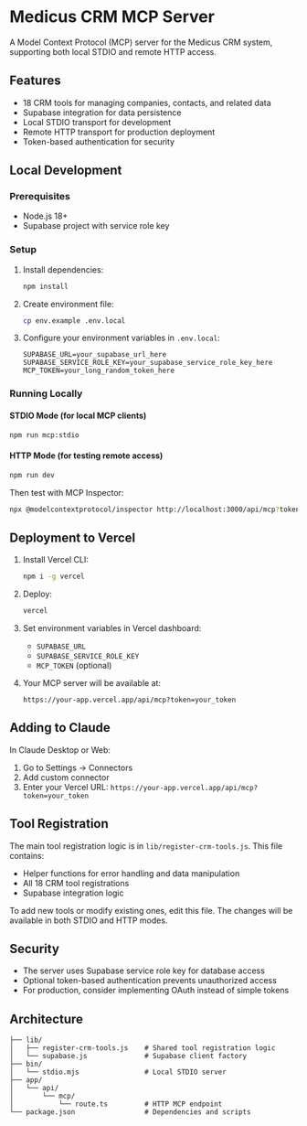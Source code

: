 # Medicus CRM MCP Server

A Model Context Protocol (MCP) server for the Medicus CRM system, supporting both local STDIO and remote HTTP access.

## Features

- 18 CRM tools for managing companies, contacts, and related data
- Supabase integration for data persistence
- Local STDIO transport for development
- Remote HTTP transport for production deployment
- Token-based authentication for security

## Local Development

### Prerequisites

- Node.js 18+
- Supabase project with service role key

### Setup

1. Install dependencies:
   ```bash
   npm install
   ```

2. Create environment file:
   ```bash
   cp env.example .env.local
   ```

3. Configure your environment variables in `.env.local`:
   ```
   SUPABASE_URL=your_supabase_url_here
   SUPABASE_SERVICE_ROLE_KEY=your_supabase_service_role_key_here
   MCP_TOKEN=your_long_random_token_here
   ```

### Running Locally

#### STDIO Mode (for local MCP clients)
```bash
npm run mcp:stdio
```

#### HTTP Mode (for testing remote access)
```bash
npm run dev
```

Then test with MCP Inspector:
```bash
npx @modelcontextprotocol/inspector http://localhost:3000/api/mcp?token=your_token
```

## Deployment to Vercel

1. Install Vercel CLI:
   ```bash
   npm i -g vercel
   ```

2. Deploy:
   ```bash
   vercel
   ```

3. Set environment variables in Vercel dashboard:
   - `SUPABASE_URL`
   - `SUPABASE_SERVICE_ROLE_KEY`
   - `MCP_TOKEN` (optional)

4. Your MCP server will be available at:
   ```
   https://your-app.vercel.app/api/mcp?token=your_token
   ```

## Adding to Claude

In Claude Desktop or Web:
1. Go to Settings → Connectors
2. Add custom connector
3. Enter your Vercel URL: `https://your-app.vercel.app/api/mcp?token=your_token`

## Tool Registration

The main tool registration logic is in `lib/register-crm-tools.js`. This file contains:

- Helper functions for error handling and data manipulation
- All 18 CRM tool registrations
- Supabase integration logic

To add new tools or modify existing ones, edit this file. The changes will be available in both STDIO and HTTP modes.

## Security

- The server uses Supabase service role key for database access
- Optional token-based authentication prevents unauthorized access
- For production, consider implementing OAuth instead of simple tokens

## Architecture

```
├── lib/
│   ├── register-crm-tools.js    # Shared tool registration logic
│   └── supabase.js              # Supabase client factory
├── bin/
│   └── stdio.mjs                # Local STDIO server
├── app/
│   └── api/
│       └── mcp/
│           └── route.ts         # HTTP MCP endpoint
└── package.json                 # Dependencies and scripts
```
